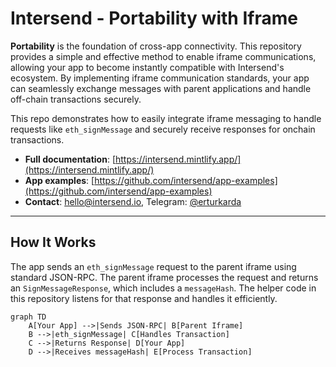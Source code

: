 # Intersend - Portability with Iframe

**Portability** is the foundation of cross-app connectivity. This repository provides a simple and effective method to enable iframe communications, allowing your app to become instantly compatible with Intersend's ecosystem. By implementing iframe communication standards, your app can seamlessly exchange messages with parent applications and handle off-chain transactions securely.

This repo demonstrates how to easily integrate iframe messaging to handle requests like `eth_signMessage` and securely receive responses for onchain transactions.

- **Full documentation**: [https://intersend.mintlify.app/](https://intersend.mintlify.app/)
- **App examples**: [https://github.com/intersend/app-examples](https://github.com/intersend/app-examples)
- **Contact**: hello@intersend.io, Telegram: [@erturkarda](https://t.me/erturkarda)

---

## How It Works

The app sends an `eth_signMessage` request to the parent iframe using standard JSON-RPC. The parent iframe processes the request and returns an `SignMessageResponse`, which includes a `messageHash`. The helper code in this repository listens for that response and handles it efficiently.

```mermaid
graph TD
    A[Your App] -->|Sends JSON-RPC| B[Parent Iframe]
    B -->|eth_signMessage| C[Handles Transaction]
    C -->|Returns Response| D[Your App]
    D -->|Receives messageHash| E[Process Transaction]
```
